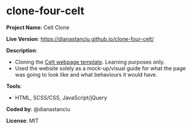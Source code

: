 # clone-four-celt

**Project Name**: Celt Clone

**Live Version**: https://dianastanciu.github.io/clone-four-celt/

**Description**: 
* Cloning the [Celt webpage template](https://colorlib.com/etc/celt/index.html?). Learning purposes only. 
* Used the website solely as a mock-up/visual guide for what the page was going to look like and what behaviours it would have.

**Tools**: 
* HTML, SCSS/CSS, JavaScript/jQuery

**Coded by**: @dianastanciu

**License**: MIT
